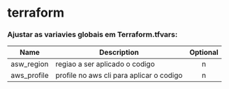 # terraform

### Ajustar as variavies globais em Terraform.tfvars:

| Name | Description | Optional |
|------|-------------|:---:|
| asw_region| regiao a ser aplicado o codigo | n |
| aws_profile| profile no aws cli para aplicar o codigo  | n |
